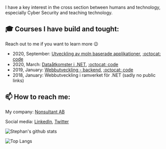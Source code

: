 I have a key interest in the cross section between humans and technology, especially Cyber Security and teaching technology.

## :mortar_board: Courses I have build and tought:

Reach out to me if you want to learn more :wink:

- 2020, September: [Utveckling av moln baserade applikationer](https://pgbsnh19.github.io/molnapplikationer/), [:octocat: code](https://github.com/PGBSNH19/molnapplikationer)
- 2020, March: [Dataåtkomster i .NET](https://pgbsnh19.github.io/dataatkomst/), [:octocat: code](https://github.com/PGBSNH19/dataatkomst)
- 2019, January: [Webbutveckling - backend](https://pgbfdh18.github.io/webbutveckling-backend/), [:octocat: code](https://github.com/PGBFDH18/webbutveckling-backend)
- 2018, January: Webbutveckling i ramverket för .NET (sadly no public links)

## :mailbox: How to reach me:

My company: [Nonsultant AB](https://nonsultant.com)

Social media: [LinkedIn](https://www.linkedin.com/in/skjohansen/), [Twitter](https://twitter.com/skjohansen)

![Stephan's github stats](https://github-readme-stats.vercel.app/api?username=skjohansen)

![Top Langs](https://github-readme-stats.vercel.app/api/top-langs/?username=skjohansen&layout=compact)

<!--
**skjohansen/skjohansen** is a ✨ _special_ ✨ repository because its `README.md` (this file) appears on your GitHub profile.

Here are some ideas to get you started:

- 🔭 I’m currently working on ...
- 🌱 I’m currently learning ...
- 👯 I’m looking to collaborate on ...
- 🤔 I’m looking for help with ...
- 💬 Ask me about ...
- 📫 How to reach me: ...
- 😄 Pronouns: ...
- ⚡ Fun fact: ...
-->
